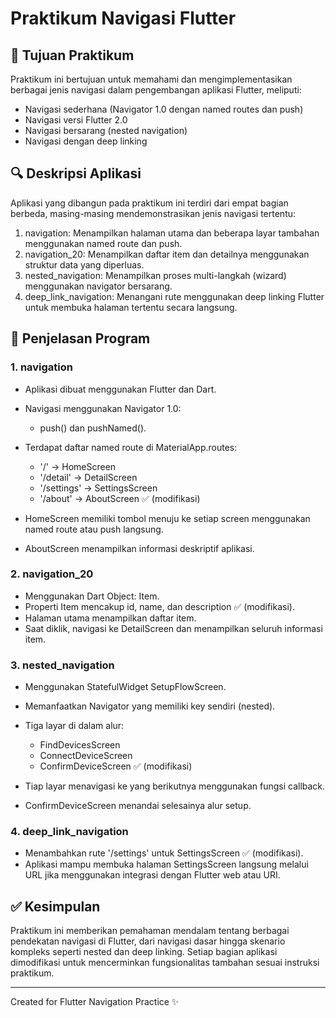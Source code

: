 # Praktikum Navigasi Flutter

## 🔢 Tujuan Praktikum

Praktikum ini bertujuan untuk memahami dan mengimplementasikan berbagai jenis navigasi dalam pengembangan aplikasi Flutter, meliputi:

* Navigasi sederhana (Navigator 1.0 dengan named routes dan push)
* Navigasi versi Flutter 2.0
* Navigasi bersarang (nested navigation)
* Navigasi dengan deep linking

## 🔍 Deskripsi Aplikasi

Aplikasi yang dibangun pada praktikum ini terdiri dari empat bagian berbeda, masing-masing mendemonstrasikan jenis navigasi tertentu:

1. navigation: Menampilkan halaman utama dan beberapa layar tambahan menggunakan named route dan push.
2. navigation\_20: Menampilkan daftar item dan detailnya menggunakan struktur data yang diperluas.
3. nested\_navigation: Menampilkan proses multi-langkah (wizard) menggunakan navigator bersarang.
4. deep\_link\_navigation: Menangani rute menggunakan deep linking Flutter untuk membuka halaman tertentu secara langsung.

## 📒 Penjelasan Program

### 1. navigation

* Aplikasi dibuat menggunakan Flutter dan Dart.
* Navigasi menggunakan Navigator 1.0:

  * push() dan pushNamed().
* Terdapat daftar named route di MaterialApp.routes:

  * '/' → HomeScreen
  * '/detail' → DetailScreen
  * '/settings' → SettingsScreen
  * '/about' → AboutScreen ✅ (modifikasi)
* HomeScreen memiliki tombol menuju ke setiap screen menggunakan named route atau push langsung.
* AboutScreen menampilkan informasi deskriptif aplikasi.

### 2. navigation\_20

* Menggunakan Dart Object: Item.
* Properti Item mencakup id, name, dan description ✅ (modifikasi).
* Halaman utama menampilkan daftar item.
* Saat diklik, navigasi ke DetailScreen dan menampilkan seluruh informasi item.

### 3. nested\_navigation

* Menggunakan StatefulWidget SetupFlowScreen.
* Memanfaatkan Navigator yang memiliki key sendiri (nested).
* Tiga layar di dalam alur:

  * FindDevicesScreen
  * ConnectDeviceScreen
  * ConfirmDeviceScreen ✅ (modifikasi)
* Tiap layar menavigasi ke yang berikutnya menggunakan fungsi callback.
* ConfirmDeviceScreen menandai selesainya alur setup.

### 4. deep\_link\_navigation

* Menambahkan rute '/settings' untuk SettingsScreen ✅ (modifikasi).
* Aplikasi mampu membuka halaman SettingsScreen langsung melalui URL jika menggunakan integrasi dengan Flutter web atau URI.

## ✅ Kesimpulan

Praktikum ini memberikan pemahaman mendalam tentang berbagai pendekatan navigasi di Flutter, dari navigasi dasar hingga skenario kompleks seperti nested dan deep linking. Setiap bagian aplikasi dimodifikasi untuk mencerminkan fungsionalitas tambahan sesuai instruksi praktikum.

---

Created for Flutter Navigation Practice ✨
